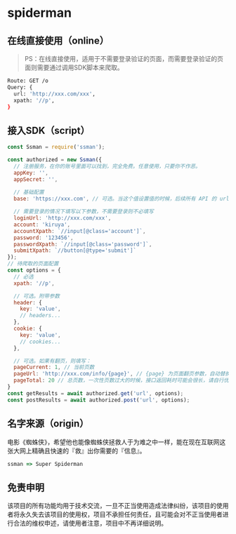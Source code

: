 # spiderman

## 在线直接使用（online）

> PS：在线直接使用，适用于不需要登录验证的页面，而需要登录验证的页面则需要通过调用SDK脚本来爬取。

```bash
Route: GET /o
Query: { 
  url: 'http://xxx.com/xxx',
  xpath: '//p',
}
```

## 接入SDK（script）

```javascript
const Ssman = require('ssman');

const authorized = new Ssman({
  // 注册服务，在你的账号里面可以找到，完全免费。任意使用，只要你不作恶。
  appKey: '',
  appSecret: '',
  
  // 基础配置
  base: 'https://xxx.com', // 可选。当这个值设置值的时候，后续所有 API 的 url 链接都会自动加上

  // 需要登录的情况下填写以下参数，不需要登录则不必填写
  loginUrl: 'http://xxx.com/xxx',
  account: 'kiruya',
  accountXpath: `//input[@class='account']`,
  password: '123456',
  passwordXpath: `//input[@class='password']`,
  submitXpath: `//button[@type='submit']`
});
// 待爬取的页面配置
const options = {
  // 必选
  xpath: '//p',

  // 可选。附带参数
  header: {
    key: 'value',
    // headers...
  },
  cookie: {
    key: 'value',
    // cookies...
  },

  // 可选。如果有翻页，则填写：
  pageCurrent: 1, // 当前页数
  pageUrl: 'http://xxx.com/info/{page}', // {page} 为页面翻页参数，自动替换
  pageTotal: 20 // 总页数，一次性页数过大的时候，接口返回耗时可能会很长，请自行优化处理。
}
const getResults = await authorized.get('url', options);
const postResults = await authorized.post('url', options);
```

## 名字来源（origin）

电影《蜘蛛侠》，希望他也能像蜘蛛侠拯救人于为难之中一样，能在现在互联网这张大网上精确且快速的『救』出你需要的『信息』。
```javascript
ssman => Super Spiderman
```

## 免责申明

该项目的所有功能均用于技术交流，一旦不正当使用造成法律纠纷，该项目的使用者将永久失去该项目的使用权，项目不承担任何责任，且可能会对不正当使用者进行合法的维权申述，请使用者注意，项目中不再详细说明。
